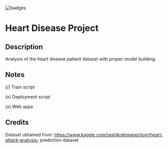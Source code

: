 ![badges](https://img.shields.io/badge/Python-14354C?style=for-the-badge&logo=python&logoColor=white)
# Heart Disease Project

## Description
Analysis of the heart disease patient dataset with proper model building.

## Notes

(/) Train script

(x) Deployment script

(x) Web apps



## Credits
Dataset obtained from: https://www.kaggle.com/rashikrahmanpritom/heart-attack-analysis- prediction-dataset
